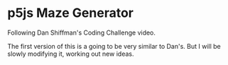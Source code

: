 # p5js Maze Generator

Following Dan Shiffman's Coding Challenge video.

The first version of this is a going to be very similar to Dan's.
But I will be slowly modifying it, working out new ideas.